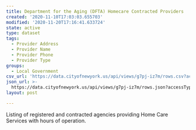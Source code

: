 ```yaml
---
title: Department for the Aging (DFTA) Homecare Contracted Providers
created: '2020-11-10T17:03:03.655703'
modified: '2020-11-20T17:16:41.633724'
state: active
type: dataset
tags:
  - Provider Address
  - Provider Name
  - Provider Phone
  - Provider Type
groups:
  - Local Government
csv_url: 'https://data.cityofnewyork.us/api/views/g7pj-iz7m/rows.csv?accessType=DOWNLOAD'
json_url: >-
  https://data.cityofnewyork.us/api/views/g7pj-iz7m/rows.json?accessType=DOWNLOAD
layout: post

---
```

Listing of registered and contracted agencies providing Home Care Services with hours of operation.
